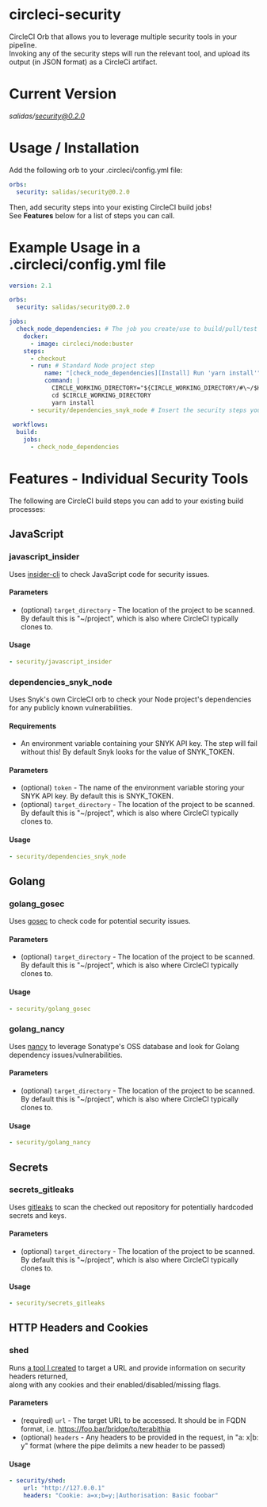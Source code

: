 # circleci-security
CircleCI Orb that allows you to leverage multiple security tools in your pipeline. \
Invoking any of the security steps will run the relevant tool, and upload its output (in JSON format) as a CircleCi artifact.

# Current Version
*salidas/security@0.2.0*

# Usage / Installation
Add the following orb to your .circleci/config.yml file:
```yaml
orbs:
  security: salidas/security@0.2.0
```

Then, add security steps into your existing CircleCI build jobs! \
See **Features** below for a list of steps you can call.

# Example Usage in a .circleci/config.yml file
```yaml
version: 2.1

orbs:
  security: salidas/security@0.2.0

jobs:
  check_node_dependencies: # The job you create/use to build/pull/test your project
    docker:
      - image: circleci/node:buster
    steps:
      - checkout
      - run: # Standard Node project step
          name: "[check_node_dependencies][Install] Run 'yarn install'"
          command: |
            CIRCLE_WORKING_DIRECTORY="${CIRCLE_WORKING_DIRECTORY/#\~/$HOME}"
            cd $CIRCLE_WORKING_DIRECTORY
            yarn install
      - security/dependencies_snyk_node # Insert the security steps you wish to run
      
 workflows:
  build:
    jobs:
      - check_node_dependencies
```

# Features - Individual Security Tools
The following are CircleCI build steps you can add to your existing build processes:
## JavaScript
### javascript_insider
Uses [insider-cli](https://github.com/insidersec/insider) to check JavaScript code for security issues.
#### Parameters
- (optional) `target_directory` - The location of the project to be scanned. By default this is "~/project", which is also where CircleCI typically clones to.
#### Usage
```yaml
- security/javascript_insider
```

### dependencies_snyk_node
Uses Snyk's own CircleCI orb to check your Node project's dependencies for any publicly known vulnerabilities.
#### Requirements
- An environment variable containing your SNYK API key. The step will fail without this! By default Snyk looks for the value of SNYK_TOKEN.
#### Parameters
- (optional) `token` - The name of the environment variable storing your SNYK API key. By default this is SNYK_TOKEN.
- (optional) `target_directory` - The location of the project to be scanned. By default this is "~/project", which is also where CircleCI typically clones to.
#### Usage
```yaml
- security/dependencies_snyk_node
```

## Golang
### golang_gosec
Uses [gosec](https://github.com/securego/gosec) to check code for potential security issues.
#### Parameters
- (optional) `target_directory` - The location of the project to be scanned. By default this is "~/project", which is also where CircleCI typically clones to.
#### Usage
```yaml
- security/golang_gosec
```

### golang_nancy
Uses [nancy](https://github.com/sonatype-nexus-community/nancy) to leverage Sonatype's OSS database and look for Golang dependency issues/vulnerabilities.
#### Parameters
- (optional) `target_directory` - The location of the project to be scanned. By default this is "~/project", which is also where CircleCI typically clones to.
#### Usage
```yaml
- security/golang_nancy
```

## Secrets
### secrets_gitleaks
Uses [gitleaks](https://github.com/zricethezav/gitleaks) to scan the checked out repository for potentially hardcoded secrets and keys.
#### Parameters
- (optional) `target_directory` - The location of the project to be scanned. By default this is "~/project", which is also where CircleCI typically clones to.
#### Usage
```yaml
- security/secrets_gitleaks
```

## HTTP Headers and Cookies
### shed
Runs [a tool I created](https://github.com/itsdean/shed) to target a URL and provide information on security headers returned, \
along with any cookies and their enabled/disabled/missing flags.
#### Parameters
- (required) `url` - The target URL to be accessed. It should be in FQDN format, i.e. https://foo.bar/bridge/to/terabithia
- (optional) `headers` - Any headers to be provided in the request, in "a: x|b: y" format (where the pipe delimits a new header to be passed)
#### Usage
```yaml
- security/shed:
    url: "http://127.0.0.1"
    headers: "Cookie: a=x;b=y;|Authorisation: Basic foobar"
```
